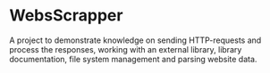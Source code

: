 # WebsScrapper
A project to demonstrate knowledge on sending HTTP-requests and process the responses, working with an external library, library documentation, file system management and parsing website data.
